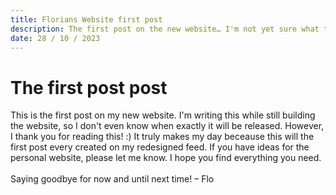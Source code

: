 ```yaml
---
title: Florians Website first post
description: The first post on the new website… I'm not yet sure what to write here.
date: 28 / 10 / 2023
---
```


# The first post post

This is the first post on my new website. I'm writing this while still building the website, so I don't even know when exactly
it will be released. However, I thank you for reading this! :) It truly makes my day beceause this will the first post every created
on my redesigned feed. If you have ideas for the personal website, please let me know. I hope you find everything you need. <br/><br/>
Saying goodbye for now and until next time! – Flo
